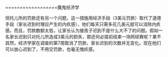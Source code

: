 ==================魔鬼经济学

但托儿所的罚款还有另一个问题，这一措施用经济手段（3美元罚款）取代了道德手段（家长迟到时理应产生的内疚感），他们每天只需多花几美元就可以消除内疚感。而且，罚款数额太低，让家长认为接孩子迟到不是什么大不了的问题。假如一名家长迟到只对托儿所造成3美元的损失，那还何必提前结束一场网球赛呢？果不其然，经济学家在调查的第7周取消了罚款，家长迟到的次数并无变化。现在他们可以放心迟到了，不用交罚款，也毫无愧疚感。
